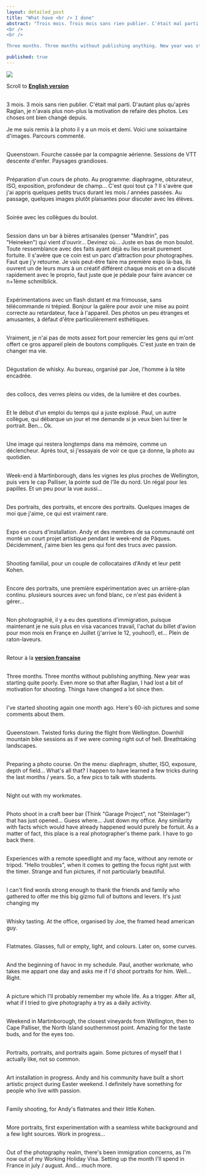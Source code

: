 ```yaml
---
layout: detailed_post
title: "What have <br /> I done"
abstract: "Trois mois. Trois mois sans rien publier. C'était mal parti. D'autant plus qu'après Raglan, j'avais perdu un peu de motivation pour faire des photos. Les choses ont bien changé depuis.
<br />
<br />

Three months. Three months without publishing anything. New year was starting quite poorly. Even more so, after Raglan, I had lost motivation for shooting. Things have changed a lot since then."

published: true
---
```


[<img src="http://vaevictis.smugmug.com/Unclassified/what-have-I-done/i-FZsCwq6/0/S/YOM_1684-S.jpg">](http://vaevictis.smugmug.com/Unclassified/what-have-I-done/28737063_SX2NGH)

Scroll to <strong id="fr"><a href="#en">English version</a></strong>
<br />
<br />

3 mois. 3 mois sans rien publier. C'était mal parti. D'autant plus qu'après Raglan, je n'avais plus non-plus la motivation de refaire des photos. Les choses ont bien changé depuis.

Je me suis remis à la photo il y a un mois et demi. Voici une soixantaine d'images. Parcours commenté.
<br />
<br />

Queenstown. Fourche cassée par la compagnie aérienne. Sessions de VTT descente d'enfer. Paysages grandioses.
<br />
<br />

Préparation d'un cours de photo. Au programme: diaphragme, obturateur, ISO, exposition, profondeur de champ... C'est quoi tout ça ? Il s'avère que j'ai appris quelques petits trucs durant les mois / années passées. Au passage, quelques images plutôt plaisantes pour discuter avec les élèves.
<br />
<br />

Soirée avec les collègues du boulot.
<br />
<br />

Session dans un bar à bières artisanales (penser "Mandrin", pas "Heineken") qui vient d'ouvrir... Devinez où... Juste en bas de mon boulot. Toute ressemblance avec des faits ayant déjà eu lieu serait purement fortuite. Il s'avère que ce coin est un parc d'attraction pour photographes. Faut que j'y retourne. Je vais peut-être faire ma première expo là-bas, ils ouvrent un de leurs murs à un créatif différent chaque mois et on a discuté rapidement avec le proprio, faut juste que je pédale pour faire avancer ce n+1ème schmilblick.
<br />
<br />

Expérimentations avec un flash distant et ma frimousse, sans télécommande ni trépied. Bonjour la galère pour avoir une mise au point correcte au retardateur, face à l'appareil. Des photos un peu étranges et amusantes, à défaut d'être particulièrement esthétiques.
<br />
<br />

Vraiment, je n'ai pas de mots assez fort pour remercier les gens qui m'ont offert ce gros appareil plein de boutons compliqués. C'est juste en train de changer ma vie.
<br />
<br />

Dégustation de whisky. Au bureau, organisé par Joe, l'homme à la tête encadrée.
<br />
<br />

des collocs, des verres pleins ou vides, de la lumière et des courbes.
<br />
<br />

Et le début d'un emploi du temps qui a juste explosé. Paul, un autre collègue, qui débarque un jour et me demande si je veux bien lui tirer le portrait.
Ben...
Ok.
<br />
<br />

Une image qui restera longtemps dans ma mémoire, comme un déclencheur. Après tout, si j'essayais de voir ce que ça donne, la photo au quotidien.
<br />
<br />

Week-end à Martinborough, dans les vignes les plus proches de Wellington, puis vers le cap Palliser, la pointe sud de l'île du nord. Un régal pour les papilles. Et un peu pour la vue aussi...
<br />
<br />

Des portraits, des portraits, et encore des portraits. Quelques images de moi que j'aime, ce qui est vraiment rare.
<br />
<br />

Expo en cours d'installation. Andy et des membres de sa communauté ont monté un court projet artistique pendant le week-end de Pâques. Décidemment, j'aime bien les gens qui font des trucs avec passion.
<br />
<br />

Shooting familial, pour un couple de collocataires d'Andy et leur petit Kohen.
<br />
<br />

Encore des portraits, une première expérimentation avec un arrière-plan continu. plusieurs sources avec un fond blanc, ce n'est pas évident à gérer...
<br />
<br />

Non photographié, il y a eu des questions d'immigration, puisque maintenant je ne suis plus en visa vacances travail, l'achat du billet d'avion pour mon mois en Françe en Juillet (j'arrive le 12, youhoo!), et... Plein de raton-laveurs.
<br />
<br />

Retour à la <a href="#fr"><strong id="en">version française</strong></a>
<br />
<br />

Three months. Three months without publishing anything. New year was starting quite poorly. Even more so that after Raglan, I had lost a bit of motivation for shooting. Things have changed a lot since then.
<br />
<br />

I've started shooting again one month ago. Here's 60-ish pictures and some comments about them.
<br />
<br />

Queenstown. Twisted forks during the flight from Wellington. Downhill mountain bike sessions as if we were coming right out of hell. Breathtaking landscapes.
<br />
<br />

Preparing a photo course. On the menu: diaphragm, shutter, ISO, exposure, depth of field... What's all that? I happen to have learned a few tricks during the last months / years. So, a few pics to talk with students.
<br />
<br />

Night out with my workmates.
<br />
<br />

Photo shoot in a craft beer bar (Think "Garage Project", not "Steinlager") that has just opened... Guess where... Just down my office. Any similarity with facts which would have already happened would purely be fortuit. As a matter of fact, this place is a real photographer's theme park. I have to go back there.
<br />
<br />

Experiences with a remote speedlight and my face, without any remote or tripod. "Hello troubles", when it comes to getting the focus right just with the timer. Strange and fun pictures, if not particularly beautiful.
<br />
<br />

I can't find words strong enough to thank the friends and family who gathered to offer me this big gizmo full of buttons and levers. It's just changing my 
<br />
<br />

Whisky tasting. At the office, organised by Joe, the framed head american guy.
<br />
<br />

Flatmates. Glasses, full or empty, light, and colours. Later on, some curves.
<br />
<br />

And the beginning of havoc in my schedule. Paul, another workmate, who takes me appart one day and asks me if I'd shoot portraits for him.
Well...
Right.
<br />
<br />

A picture which I'll probably remember my whole life. As a trigger. After all, what if I tried to give photography a try as a daily activity. 
<br />
<br />

Weekend in Martinborough, the closest vineyards from Wellington, then to Cape Palliser, the North Island southernmost point. Amazing for the taste buds, and for the eyes too.
<br />
<br />

Portraits, portraits, and portraits again. Some pictures of myself that I actually like, not so common.
<br />
<br />


Art installation in progress. Andy and his community have built a short artistic project during Easter weekend. I definitely have something for people who live with passion.
<br />
<br />

Family shooting, for Andy's flatmates and their little Kohen.
<br />
<br />

More portraits, first experimentation with a seamless white background and a few light sources. Work in progress...
<br />
<br />

Out of the photography realm, there's been immigration concerns, as I'm now out of my Working Holiday Visa. Setting up the month I'll spend in France in july / august. And... much more.